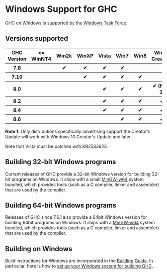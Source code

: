 # Windows Support for GHC

GHC on Windows is supported by the [Windows Task Force](windows-task-force).

## Versions supported

<table>
<tr><th>GHC Version</th>
<th>&lt;= WinNT4</th>
<th>Win2k</th>
<th>WinXP</th>
<th>Vista</th>
<th>Win7</th>
<th>Win8</th>
<th>Win10 Creators</th>
<th>Win10 
</th></tr>
<tr><th>7.8</th>
<th></th>
<th>✔</th>
<th>✔</th>
<th>✔</th>
<th>✔</th>
<th></th>
<th></th>
<th>
</th></tr>
<tr><th>7.10</th>
<th></th>
<th></th>
<th>✔</th>
<th>✔</th>
<th>✔</th>
<th>✔</th>
<th></th>
<th>
</th></tr>
<tr><th>8.0</th>
<th></th>
<th></th>
<th></th>
<th>✔</th>
<th>✔</th>
<th>✔</th>
<th>✔ (Note 1)</th>
<th>✔      
</th></tr>
<tr><th>8.2</th>
<th></th>
<th></th>
<th></th>
<th>✔</th>
<th>✔</th>
<th>✔</th>
<th>✔</th>
<th>✔      
</th></tr>
<tr><th>8.4</th>
<th></th>
<th></th>
<th></th>
<th>✔</th>
<th>✔</th>
<th>✔</th>
<th>✔</th>
<th>✔      
</th></tr>
<tr><th>8.6</th>
<th></th>
<th></th>
<th></th>
<th></th>
<th>✔</th>
<th>✔</th>
<th>✔</th>
<th>✔      
</th></tr>
</table>


**Note 1**: Only distributions specifically advertising support the Creator's
Update will work with Windows 10 Creator's Update and later. 

Note that Vista must be patched with KB2533623.

## Building 32-bit Windows programs

Current releases of GHC provide a 32-bit Windows version for building 32-bit
programs on Windows. It ships with a small
[MinGW-w64](http://mingw-w64.sourceforge.net/) system bundled, which provides
tools (such as a C compiler, linker and assembler) that are used by the
compiler.

## Building 64-bit Windows programs

Releases of GHC since 7.6.1 also provide a 64bit Windows version for building
64bit programs on Windows. It ships with a
[MinGW-w64](http://mingw-w64.sourceforge.net/) system bundled, which provides
tools (such as a C compiler, linker and assembler) that are used by the
compiler.

## Building on Windows

Build instructions for Windows are incorporated in the [Building
Guide](building).  In particular, here is how to [set up your Windows system
for building GHC](building/preparation/windows).

